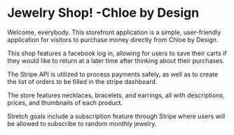 # Jewelry Shop! -Chloe by Design

Welcome, everybody. This storefront application is a simple, user-friendly application for visitors to purchase money directly from Chloe by Design. 

This shop features a facebook log in, allowing for users to save their carts if they would like to return at a later time after thinking about their purchases.

The Stripe API is utilized to process payments safely, as well as to create the list of orders to be filled in the stripe dashboard. 

The store features necklaces, bracelets, and earrings, all with descriptions, prices, and thumbnails of each product.

Stretch goals include a subscription feature through Stripe where users will be allowed to subscribe to random monthly jewelry.
